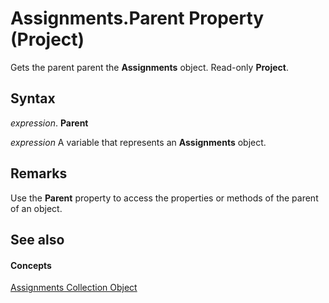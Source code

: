 
# Assignments.Parent Property (Project)

Gets the parent parent the  **Assignments** object. Read-only **Project**.


## Syntax

 _expression_. **Parent**

 _expression_ A variable that represents an **Assignments** object.


## Remarks

Use the  **Parent** property to access the properties or methods of the parent of an object.


## See also


#### Concepts


[Assignments Collection Object](83661095-030c-0488-5763-320b6de6f381.md)